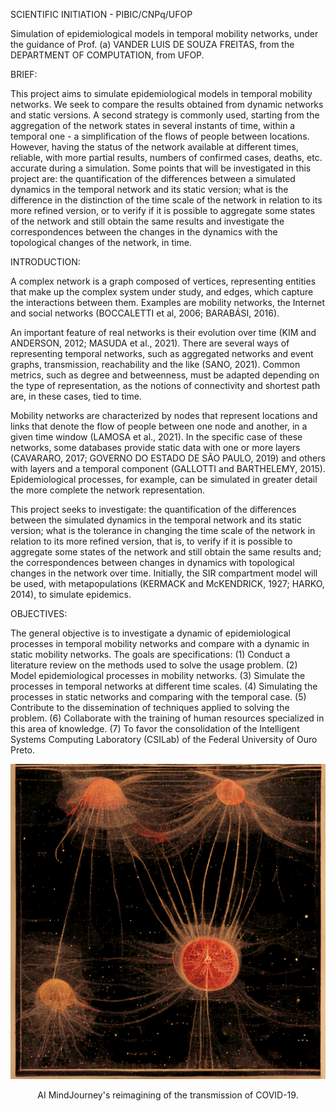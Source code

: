 SCIENTIFIC INITIATION - PIBIC/CNPq/UFOP

Simulation of epidemiological models in temporal mobility networks,
under the guidance of Prof. (a) VANDER LUIS DE SOUZA FREITAS, from the DEPARTMENT OF COMPUTATION, from UFOP.

BRIEF:

This project aims to simulate epidemiological models in temporal mobility networks. We seek to compare the results obtained from dynamic networks and static versions. A second strategy is commonly used, starting from the aggregation of the network states in several instants of time, within a temporal one - a simplification of the flows of people between locations. However, having the status of the network available at different times, reliable, with more partial results, numbers of confirmed cases, deaths, etc. accurate during a simulation. Some points that will be investigated in this project are: the quantification of the differences between a simulated dynamics in the temporal network and its static version; what is the difference in the distinction of the time scale of the network in relation to its more refined version, or to verify if it is possible to aggregate some states of the network and still obtain the same results and investigate the correspondences between the changes in the dynamics with the topological changes of the network, in time.

INTRODUCTION:

A complex network is a graph composed of vertices, representing entities that make up the complex system under study, and edges, which capture the interactions between them. Examples are mobility networks, the Internet and social networks (BOCCALETTI et al, 2006; BARABÁSI, 2016).

An important feature of real networks is their evolution over time (KIM and ANDERSON, 2012; MASUDA et al., 2021). There are several ways of representing temporal networks, such as aggregated networks and event graphs, transmission, reachability and the like (SANO, 2021). Common metrics, such as degree and betweenness, must be adapted depending on the type of representation, as the notions of connectivity and shortest path are, in these cases, tied to time.

Mobility networks are characterized by nodes that represent locations and links that denote the flow of people between one node and another, in a given time window (LAMOSA et al., 2021). In the specific case of these networks, some databases provide static data with one or more layers (CAVARARO, 2017; GOVERNO DO ESTADO DE SÃO PAULO, 2019) and others with layers and a temporal component (GALLOTTI and BARTHELEMY, 2015). Epidemiological processes, for example, can be simulated in greater detail the more complete the network representation.

This project seeks to investigate: the quantification of the differences between the simulated dynamics in the temporal  network and its static version; what is the tolerance in changing the time scale of the network in relation to its more refined version, that is, to verify if it is possible to aggregate some states of the network and still obtain the same results and; the correspondences between changes in dynamics with topological changes in the network over time. Initially, the SIR compartment model will be used, with metapopulations (KERMACK and McKENDRICK, 1927; HARKO, 2014), to simulate epidemics.

OBJECTIVES:

The general objective is to investigate a dynamic of epidemiological processes in temporal mobility networks and compare with a dynamic in static mobility networks. The goals are specifications:
(1) Conduct a literature review on the methods used to solve the usage problem.
(2) Model epidemiological processes in mobility networks.
(3) Simulate the processes in temporal networks at different time scales.
(4) Simulating the processes in static networks and comparing with the temporal case.
(5) Contribute to the dissemination of techniques applied to solving the problem.
(6) Collaborate with the training of human resources specialized in this area of knowledge.
(7) To favor the consolidation of the Intelligent Systems Computing Laboratory (CSILab) of the Federal University of 
Ouro Preto.

![COVID-19 SPREAD](https://github.com/gabrielxcosta/Simulation-of-epidemiological-models-in-temporal-mobility-networks/blob/main/MindJourney%20-%20COVID)

<p align="center"> AI MindJourney's reimagining of the transmission of COVID-19.
